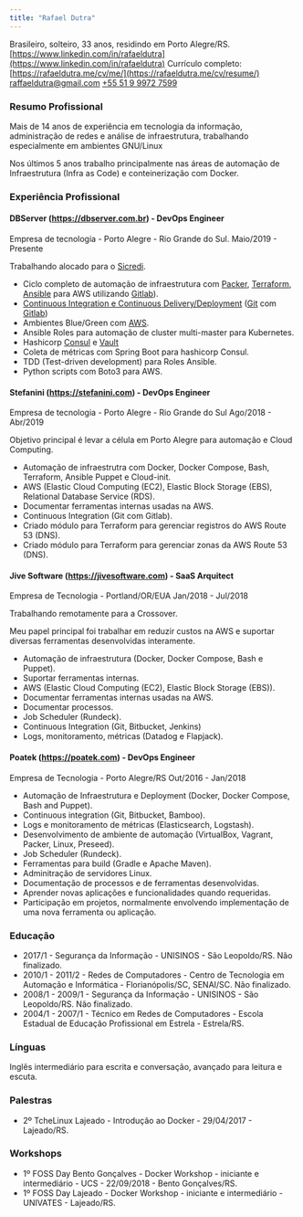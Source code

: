 ```yaml
---
title: "Rafael Dutra"
---
```


Brasileiro, solteiro, 33 anos, residindo em Porto Alegre/RS.
[https://www.linkedin.com/in/rafaeldutra](https://www.linkedin.com/in/rafaeldutra)
Currículo completo: [https://rafaeldutra.me/cv/me/](https://rafaeldutra.me/cv/resume/)
<a href="mailto:raffaeldutra@gmail.com" target="_blank">raffaeldutra@gmail.com</a>
<a href="tel:+5551999727599">+55 51 9 9972 7599</a>

### Resumo Profissional
Mais de 14 anos de experiência em tecnologia da informação, administração de redes e análise de infraestrutura, trabalhando especialmente em ambientes GNU/Linux

Nos últimos 5 anos trabalho principalmente nas áreas de automação de Infraestrutura (Infra as Code) e conteinerização com Docker.

### Experiência Profissional
#### DBServer (https://dbserver.com.br) - DevOps Engineer
Empresa de tecnologia - Porto Alegre - Rio Grande do Sul.
Maio/2019 - Presente

Trabalhando alocado para o [Sicredi](http://www.sicredi.com.br).

* Ciclo completo de automação de infraestrutura com [Packer](https://packer.io), [Terraform](https://terraform.io), [Ansible](https://www.ansible.com/) para AWS utilizando [Gitlab](https://gitlab.com)).
* [Continuous Integration e Continuous Delivery/Deployment](https://en.wikipedia.org/wiki/Continuous_integration) ([Git](https://git-scm.com) com [Gitlab](https://gitlab.com))
* Ambientes Blue/Green com [AWS](https://aws.amazon.com/).
* Ansible Roles para automação de cluster multi-master para Kubernetes.
* Hashicorp [Consul](https://consul.io) e [Vault](https://vaultproject.io)
* Coleta de métricas com Spring Boot para hashicorp Consul.
* TDD (Test-driven development) para Roles Ansible.
* Python scripts com Boto3 para AWS.

#### Stefanini (https://stefanini.com) - DevOps Engineer
Empresa de tecnologia - Porto Alegre - Rio Grande do Sul
Ago/2018 - Abr/2019

Objetivo principal é levar a célula em Porto Alegre para automação e Cloud Computing.

* Automação de infraestrutra com Docker, Docker Compose, Bash, Terraform, Ansible Puppet e Cloud-init.
* AWS (Elastic Cloud Computing (EC2), Elastic Block Storage (EBS), Relational Database Service (RDS).
* Documentar ferramentas internas usadas na AWS.
* Continuous Integration (Git com Gitlab).
* Criado módulo para Terraform para gerenciar registros do AWS Route 53 (DNS).
* Criado módulo para Terraform para gerenciar zonas da AWS Route 53 (DNS).

#### Jive Software (https://jivesoftware.com) - SaaS Arquitect
Empresa de Tecnologia - Portland/OR/EUA
Jan/2018 - Jul/2018

Trabalhando remotamente para a Crossover.

Meu papel principal foi trabalhar em reduzir custos na AWS e suportar diversas ferramentas desenvolvidas interamente.

* Automação de infraestrutura (Docker, Docker Compose, Bash e Puppet).
* Suportar ferramentas internas.
* AWS (Elastic Cloud Computing (EC2), Elastic Block Storage (EBS)).
* Documentar ferramentas internas usadas na AWS.
* Documentar processos.
* Job Scheduler (Rundeck).
* Continuous Integration (Git, Bitbucket, Jenkins)
* Logs, monitoramento, métricas (Datadog e Flapjack).

#### Poatek (https://poatek.com) - DevOps Engineer
Empresa de Tecnologia - Porto Alegre/RS
Out/2016 - Jan/2018

* Automação de Infraestrutura e Deployment (Docker, Docker Compose, Bash and Puppet).
* Continuous integration (Git, Bitbucket, Bamboo).
* Logs e monitoramento de métricas (Elasticsearch, Logstash).
* Desenvolvimento de ambiente de automação (VirtualBox, Vagrant, Packer, Linux, Preseed).
* Job Scheduler (Rundeck).
* Ferramentas para build (Gradle e Apache Maven).
* Adminitração de servidores Linux.
* Documentação de processos e de ferramentas desenvolvidas.
* Aprender novas aplicações e funcionalidades quando requeridas.
* Participação em projetos, normalmente envolvendo implementação de uma nova ferramenta ou aplicação.

### Educação
* 2017/1 - Segurança da Informação - UNISINOS - São Leopoldo/RS. Não finalizado.
* 2010/1 - 2011/2 - Redes de Computadores - Centro de Tecnologia em Automação e Informática - Florianópolis/SC, SENAI/SC. Não finalizado.
* 2008/1 - 2009/1 - Segurança da Informação - UNISINOS - São Leopoldo/RS. Não finalizado.
* 2004/1 - 2007/1 - Técnico em Redes de Computadores - Escola Estadual de Educação Profissional em Estrela - Estrela/RS.

### Línguas
Inglês intermediário para escrita e conversação, avançado para leitura e escuta.

### Palestras
* 2º TcheLinux Lajeado - Introdução ao Docker - 29/04/2017 - Lajeado/RS.

### Workshops
* 1º FOSS Day Bento Gonçalves - Docker Workshop - iniciante e intermediário - UCS - 22/09/2018 - Bento Gonçalves/RS.
* 1º FOSS Day Lajeado - Docker Workshop - iniciante e intermediário - UNIVATES - Lajeado/RS.
